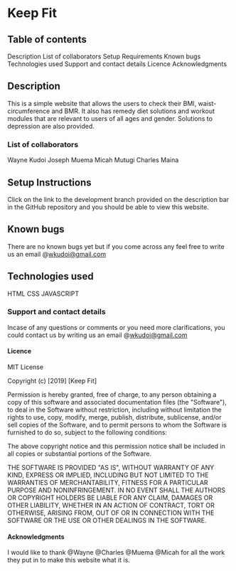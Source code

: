# Keep Fit
## Table of contents
Description
List of collaborators
Setup Requirements
Known bugs
Technologies used
Support and contact details
Licence
Acknowledgments
## Description
This is a simple website that allows the users to check their BMI, waist-circumference and BMR. It also has remedy diet solutions and workout modules that are relevant to users of all ages and gender. Solutions to depression are also provided.
### List of collaborators
Wayne Kudoi
Joseph Muema
Micah Mutugi
Charles Maina
## Setup Instructions
Click on the link to the development branch provided on the description bar in the GitHub repository and you should be able to view this website.

## Known bugs
There are no known bugs yet but if you come across any feel free to write us an email @wkudoi@gmail.com
## Technologies used
HTML
CSS
JAVASCRIPT
### Support and contact details
Incase of any questions or comments or you need more clarifications, you could contact us by writing us an email @wkudoi@gmail.com
#### Licence
MIT License

Copyright (c) [2019] [Keep Fit]

Permission is hereby granted, free of charge, to any person obtaining a copy
of this software and associated documentation files (the "Software"), to deal
in the Software without restriction, including without limitation the rights
to use, copy, modify, merge, publish, distribute, sublicense, and/or sell
copies of the Software, and to permit persons to whom the Software is
furnished to do so, subject to the following conditions:

The above copyright notice and this permission notice shall be included in all
copies or substantial portions of the Software.

THE SOFTWARE IS PROVIDED "AS IS", WITHOUT WARRANTY OF ANY KIND, EXPRESS OR
IMPLIED, INCLUDING BUT NOT LIMITED TO THE WARRANTIES OF MERCHANTABILITY,
FITNESS FOR A PARTICULAR PURPOSE AND NONINFRINGEMENT. IN NO EVENT SHALL THE
AUTHORS OR COPYRIGHT HOLDERS BE LIABLE FOR ANY CLAIM, DAMAGES OR OTHER
LIABILITY, WHETHER IN AN ACTION OF CONTRACT, TORT OR OTHERWISE, ARISING FROM,
OUT OF OR IN CONNECTION WITH THE SOFTWARE OR THE USE OR OTHER DEALINGS IN THE
SOFTWARE.

#### Acknowledgments
I would like to thank @Wayne @Charles @Muema @Micah for all the work they put in to make this website what it is.

